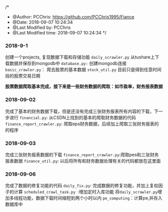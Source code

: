 /*
 * @Author: PCChris: https://github.com/PCChris1995/Fiance 
 * @Date: 2018-09-07 10:24:34 
 * @Last Modified by:   PCChris 
 * @Last Modified time: 2018-09-07 10:24:34 
 */

### 2018-9-1 
创建一个projects, 复现数据下载和存储功能
`daily_scrawler.py` 从tushare上下载数据并保存到mongodb中
`database.py:`       创建mongodb连接
`basic_crawler.py`： 爬去股票的基本数据
`stock_util.py` 目前只是得到任意时间段的股票交易日期

**股票数据爬取基本完成，接下来是一些财务数据的爬取：如市盈率，财务报表数据**

### 2018-09-02
完成了基本的财务数据下载，但是还没有完成三张财务报表所有内容的下载，下一步进行
`financial.py`: 从CSDN上找到的基本的爬取财务数据的代码
`finance_report_crawler.py`: 爬取eps财务数据，后续加上爬取三张财务报表的的程序

### 2018-09-03
完成三张财务报表数据的下载
`finance_report_crawler.py`:爬取pes和三张财务报表数据
`finance_util.py`: 以后将所有和财务数据处理有关的代码都放在这里面

### 2018-09-06
完成了数据的修复功能的代码
`daily_fix.py`: 完成数据的修复功能，并加上复权因子的计算
`scheduled_crawl_task.py `:增加定时入库功能
将`daily_scrawler.py`增加多线程功能，数据下载时间缩短到两个小时以内
`pe_computing`：计算pe,并存入数据库中

